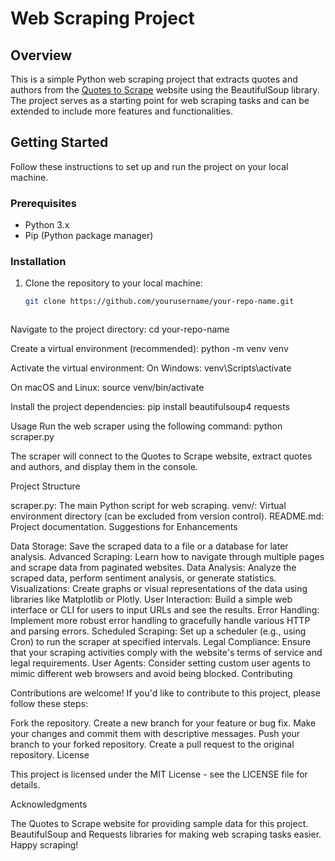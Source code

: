 # Web Scraping Project

## Overview

This is a simple Python web scraping project that extracts quotes and authors from the [Quotes to Scrape](http://quotes.toscrape.com/) website using the BeautifulSoup library. The project serves as a starting point for web scraping tasks and can be extended to include more features and functionalities.

## Getting Started

Follow these instructions to set up and run the project on your local machine.

### Prerequisites

- Python 3.x
- Pip (Python package manager)

### Installation

1. Clone the repository to your local machine:

   ```bash
   git clone https://github.com/yourusername/your-repo-name.git



Navigate to the project directory: cd your-repo-name


Create a virtual environment (recommended): python -m venv venv


Activate the virtual environment: On Windows: venv\Scripts\activate


On macOS and Linux: source venv/bin/activate


Install the project dependencies: pip install beautifulsoup4 requests


Usage
Run the web scraper using the following command: python scraper.py



The scraper will connect to the Quotes to Scrape website, extract quotes and authors, and display them in the console.

Project Structure

scraper.py: The main Python script for web scraping.
venv/: Virtual environment directory (can be excluded from version control).
README.md: Project documentation.
Suggestions for Enhancements

Data Storage: Save the scraped data to a file or a database for later analysis.
Advanced Scraping: Learn how to navigate through multiple pages and scrape data from paginated websites.
Data Analysis: Analyze the scraped data, perform sentiment analysis, or generate statistics.
Visualizations: Create graphs or visual representations of the data using libraries like Matplotlib or Plotly.
User Interaction: Build a simple web interface or CLI for users to input URLs and see the results.
Error Handling: Implement more robust error handling to gracefully handle various HTTP and parsing errors.
Scheduled Scraping: Set up a scheduler (e.g., using Cron) to run the scraper at specified intervals.
Legal Compliance: Ensure that your scraping activities comply with the website's terms of service and legal requirements.
User Agents: Consider setting custom user agents to mimic different web browsers and avoid being blocked.
Contributing

Contributions are welcome! If you'd like to contribute to this project, please follow these steps:

Fork the repository.
Create a new branch for your feature or bug fix.
Make your changes and commit them with descriptive messages.
Push your branch to your forked repository.
Create a pull request to the original repository.
License

This project is licensed under the MIT License - see the LICENSE file for details.

Acknowledgments

The Quotes to Scrape website for providing sample data for this project.
BeautifulSoup and Requests libraries for making web scraping tasks easier.
Happy scraping!